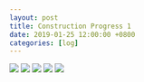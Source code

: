 ```yaml
---
layout: post
title: Construction Progress 1
date: 2019-01-25 12:00:00 +0800
categories: [log]
---
```


<img src="/speaalpha18/asset_images/craft/IMG_4408.jpg"/>
<img src="/speaalpha18/asset_images/craft/IMG_4411.jpg"/>
<img src="/speaalpha18/asset_images/craft/IMG_4413.jpg"/>
<img src="/speaalpha18/asset_images/craft/IMG_4416.jpg"/>
<img src="/speaalpha18/asset_images/craft/IMG_5013.jpg"/>